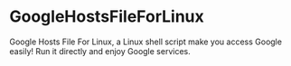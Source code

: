 # GoogleHostsFileForLinux
Google Hosts File For Linux, a Linux shell script  make you access Google easily! Run it directly and enjoy Google services.
